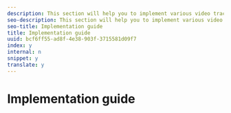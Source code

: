 ```yaml
---
description: This section will help you to implement various video tracking features using MediaHeartbeat.
seo-description: This section will help you to implement various video tracking features using MediaHeartbeat.
seo-title: Implementation guide
title: Implementation guide
uuid: bcf6ff55-ad8f-4e38-903f-3715581d09f7
index: y
internal: n
snippet: y
translate: y
---
```


# Implementation guide



